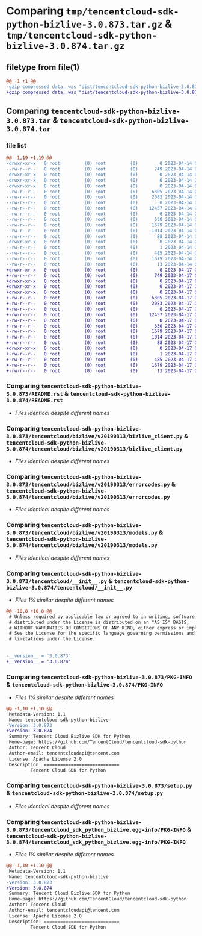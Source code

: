 # Comparing `tmp/tencentcloud-sdk-python-bizlive-3.0.873.tar.gz` & `tmp/tencentcloud-sdk-python-bizlive-3.0.874.tar.gz`

## filetype from file(1)

```diff
@@ -1 +1 @@
-gzip compressed data, was "dist/tencentcloud-sdk-python-bizlive-3.0.873.tar", last modified: Fri Apr 14 00:19:58 2023, max compression
+gzip compressed data, was "dist/tencentcloud-sdk-python-bizlive-3.0.874.tar", last modified: Mon Apr 17 00:18:06 2023, max compression
```

## Comparing `tencentcloud-sdk-python-bizlive-3.0.873.tar` & `tencentcloud-sdk-python-bizlive-3.0.874.tar`

### file list

```diff
@@ -1,19 +1,19 @@
-drwxr-xr-x   0 root         (0) root         (0)        0 2023-04-14 00:19:58.000000 tencentcloud-sdk-python-bizlive-3.0.873/
--rw-r--r--   0 root         (0) root         (0)      749 2023-04-14 00:19:57.000000 tencentcloud-sdk-python-bizlive-3.0.873/README.rst
-drwxr-xr-x   0 root         (0) root         (0)        0 2023-04-14 00:19:58.000000 tencentcloud-sdk-python-bizlive-3.0.873/tencentcloud/
-drwxr-xr-x   0 root         (0) root         (0)        0 2023-04-14 00:19:58.000000 tencentcloud-sdk-python-bizlive-3.0.873/tencentcloud/bizlive/
-drwxr-xr-x   0 root         (0) root         (0)        0 2023-04-14 00:19:58.000000 tencentcloud-sdk-python-bizlive-3.0.873/tencentcloud/bizlive/v20190313/
--rw-r--r--   0 root         (0) root         (0)     6305 2023-04-14 00:19:57.000000 tencentcloud-sdk-python-bizlive-3.0.873/tencentcloud/bizlive/v20190313/bizlive_client.py
--rw-r--r--   0 root         (0) root         (0)     2083 2023-04-14 00:19:57.000000 tencentcloud-sdk-python-bizlive-3.0.873/tencentcloud/bizlive/v20190313/errorcodes.py
--rw-r--r--   0 root         (0) root         (0)        0 2023-04-14 00:19:57.000000 tencentcloud-sdk-python-bizlive-3.0.873/tencentcloud/bizlive/v20190313/__init__.py
--rw-r--r--   0 root         (0) root         (0)    12457 2023-04-14 00:19:57.000000 tencentcloud-sdk-python-bizlive-3.0.873/tencentcloud/bizlive/v20190313/models.py
--rw-r--r--   0 root         (0) root         (0)        0 2023-04-14 00:19:57.000000 tencentcloud-sdk-python-bizlive-3.0.873/tencentcloud/bizlive/__init__.py
--rw-r--r--   0 root         (0) root         (0)      630 2023-04-14 00:19:57.000000 tencentcloud-sdk-python-bizlive-3.0.873/tencentcloud/__init__.py
--rw-r--r--   0 root         (0) root         (0)     1679 2023-04-14 00:19:58.000000 tencentcloud-sdk-python-bizlive-3.0.873/PKG-INFO
--rw-r--r--   0 root         (0) root         (0)     1014 2023-04-14 00:19:57.000000 tencentcloud-sdk-python-bizlive-3.0.873/setup.py
--rw-r--r--   0 root         (0) root         (0)       88 2023-04-14 00:19:58.000000 tencentcloud-sdk-python-bizlive-3.0.873/setup.cfg
-drwxr-xr-x   0 root         (0) root         (0)        0 2023-04-14 00:19:58.000000 tencentcloud-sdk-python-bizlive-3.0.873/tencentcloud_sdk_python_bizlive.egg-info/
--rw-r--r--   0 root         (0) root         (0)        1 2023-04-14 00:19:58.000000 tencentcloud-sdk-python-bizlive-3.0.873/tencentcloud_sdk_python_bizlive.egg-info/dependency_links.txt
--rw-r--r--   0 root         (0) root         (0)      485 2023-04-14 00:19:58.000000 tencentcloud-sdk-python-bizlive-3.0.873/tencentcloud_sdk_python_bizlive.egg-info/SOURCES.txt
--rw-r--r--   0 root         (0) root         (0)     1679 2023-04-14 00:19:58.000000 tencentcloud-sdk-python-bizlive-3.0.873/tencentcloud_sdk_python_bizlive.egg-info/PKG-INFO
--rw-r--r--   0 root         (0) root         (0)       13 2023-04-14 00:19:58.000000 tencentcloud-sdk-python-bizlive-3.0.873/tencentcloud_sdk_python_bizlive.egg-info/top_level.txt
+drwxr-xr-x   0 root         (0) root         (0)        0 2023-04-17 00:18:06.000000 tencentcloud-sdk-python-bizlive-3.0.874/
+-rw-r--r--   0 root         (0) root         (0)      749 2023-04-17 00:18:05.000000 tencentcloud-sdk-python-bizlive-3.0.874/README.rst
+drwxr-xr-x   0 root         (0) root         (0)        0 2023-04-17 00:18:06.000000 tencentcloud-sdk-python-bizlive-3.0.874/tencentcloud/
+drwxr-xr-x   0 root         (0) root         (0)        0 2023-04-17 00:18:06.000000 tencentcloud-sdk-python-bizlive-3.0.874/tencentcloud/bizlive/
+drwxr-xr-x   0 root         (0) root         (0)        0 2023-04-17 00:18:06.000000 tencentcloud-sdk-python-bizlive-3.0.874/tencentcloud/bizlive/v20190313/
+-rw-r--r--   0 root         (0) root         (0)     6305 2023-04-17 00:18:05.000000 tencentcloud-sdk-python-bizlive-3.0.874/tencentcloud/bizlive/v20190313/bizlive_client.py
+-rw-r--r--   0 root         (0) root         (0)     2083 2023-04-17 00:18:05.000000 tencentcloud-sdk-python-bizlive-3.0.874/tencentcloud/bizlive/v20190313/errorcodes.py
+-rw-r--r--   0 root         (0) root         (0)        0 2023-04-17 00:18:05.000000 tencentcloud-sdk-python-bizlive-3.0.874/tencentcloud/bizlive/v20190313/__init__.py
+-rw-r--r--   0 root         (0) root         (0)    12457 2023-04-17 00:18:05.000000 tencentcloud-sdk-python-bizlive-3.0.874/tencentcloud/bizlive/v20190313/models.py
+-rw-r--r--   0 root         (0) root         (0)        0 2023-04-17 00:18:05.000000 tencentcloud-sdk-python-bizlive-3.0.874/tencentcloud/bizlive/__init__.py
+-rw-r--r--   0 root         (0) root         (0)      630 2023-04-17 00:18:05.000000 tencentcloud-sdk-python-bizlive-3.0.874/tencentcloud/__init__.py
+-rw-r--r--   0 root         (0) root         (0)     1679 2023-04-17 00:18:06.000000 tencentcloud-sdk-python-bizlive-3.0.874/PKG-INFO
+-rw-r--r--   0 root         (0) root         (0)     1014 2023-04-17 00:18:05.000000 tencentcloud-sdk-python-bizlive-3.0.874/setup.py
+-rw-r--r--   0 root         (0) root         (0)       88 2023-04-17 00:18:06.000000 tencentcloud-sdk-python-bizlive-3.0.874/setup.cfg
+drwxr-xr-x   0 root         (0) root         (0)        0 2023-04-17 00:18:06.000000 tencentcloud-sdk-python-bizlive-3.0.874/tencentcloud_sdk_python_bizlive.egg-info/
+-rw-r--r--   0 root         (0) root         (0)        1 2023-04-17 00:18:06.000000 tencentcloud-sdk-python-bizlive-3.0.874/tencentcloud_sdk_python_bizlive.egg-info/dependency_links.txt
+-rw-r--r--   0 root         (0) root         (0)      485 2023-04-17 00:18:06.000000 tencentcloud-sdk-python-bizlive-3.0.874/tencentcloud_sdk_python_bizlive.egg-info/SOURCES.txt
+-rw-r--r--   0 root         (0) root         (0)     1679 2023-04-17 00:18:06.000000 tencentcloud-sdk-python-bizlive-3.0.874/tencentcloud_sdk_python_bizlive.egg-info/PKG-INFO
+-rw-r--r--   0 root         (0) root         (0)       13 2023-04-17 00:18:06.000000 tencentcloud-sdk-python-bizlive-3.0.874/tencentcloud_sdk_python_bizlive.egg-info/top_level.txt
```

### Comparing `tencentcloud-sdk-python-bizlive-3.0.873/README.rst` & `tencentcloud-sdk-python-bizlive-3.0.874/README.rst`

 * *Files identical despite different names*

### Comparing `tencentcloud-sdk-python-bizlive-3.0.873/tencentcloud/bizlive/v20190313/bizlive_client.py` & `tencentcloud-sdk-python-bizlive-3.0.874/tencentcloud/bizlive/v20190313/bizlive_client.py`

 * *Files identical despite different names*

### Comparing `tencentcloud-sdk-python-bizlive-3.0.873/tencentcloud/bizlive/v20190313/errorcodes.py` & `tencentcloud-sdk-python-bizlive-3.0.874/tencentcloud/bizlive/v20190313/errorcodes.py`

 * *Files identical despite different names*

### Comparing `tencentcloud-sdk-python-bizlive-3.0.873/tencentcloud/bizlive/v20190313/models.py` & `tencentcloud-sdk-python-bizlive-3.0.874/tencentcloud/bizlive/v20190313/models.py`

 * *Files identical despite different names*

### Comparing `tencentcloud-sdk-python-bizlive-3.0.873/tencentcloud/__init__.py` & `tencentcloud-sdk-python-bizlive-3.0.874/tencentcloud/__init__.py`

 * *Files 1% similar despite different names*

```diff
@@ -10,8 +10,8 @@
 # Unless required by applicable law or agreed to in writing, software
 # distributed under the License is distributed on an "AS IS" BASIS,
 # WITHOUT WARRANTIES OR CONDITIONS OF ANY KIND, either express or implied.
 # See the License for the specific language governing permissions and
 # limitations under the License.
 
 
-__version__ = '3.0.873'
+__version__ = '3.0.874'
```

### Comparing `tencentcloud-sdk-python-bizlive-3.0.873/PKG-INFO` & `tencentcloud-sdk-python-bizlive-3.0.874/PKG-INFO`

 * *Files 1% similar despite different names*

```diff
@@ -1,10 +1,10 @@
 Metadata-Version: 1.1
 Name: tencentcloud-sdk-python-bizlive
-Version: 3.0.873
+Version: 3.0.874
 Summary: Tencent Cloud Bizlive SDK for Python
 Home-page: https://github.com/TencentCloud/tencentcloud-sdk-python
 Author: Tencent Cloud
 Author-email: tencentcloudapi@tencent.com
 License: Apache License 2.0
 Description: ============================
         Tencent Cloud SDK for Python
```

### Comparing `tencentcloud-sdk-python-bizlive-3.0.873/setup.py` & `tencentcloud-sdk-python-bizlive-3.0.874/setup.py`

 * *Files identical despite different names*

### Comparing `tencentcloud-sdk-python-bizlive-3.0.873/tencentcloud_sdk_python_bizlive.egg-info/PKG-INFO` & `tencentcloud-sdk-python-bizlive-3.0.874/tencentcloud_sdk_python_bizlive.egg-info/PKG-INFO`

 * *Files 1% similar despite different names*

```diff
@@ -1,10 +1,10 @@
 Metadata-Version: 1.1
 Name: tencentcloud-sdk-python-bizlive
-Version: 3.0.873
+Version: 3.0.874
 Summary: Tencent Cloud Bizlive SDK for Python
 Home-page: https://github.com/TencentCloud/tencentcloud-sdk-python
 Author: Tencent Cloud
 Author-email: tencentcloudapi@tencent.com
 License: Apache License 2.0
 Description: ============================
         Tencent Cloud SDK for Python
```

